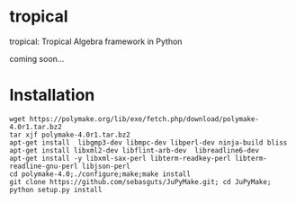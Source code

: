# tropical
tropical: Tropical Algebra framework in Python

coming soon...

# Installation
```
wget https://polymake.org/lib/exe/fetch.php/download/polymake-4.0r1.tar.bz2
tar xjf polymake-4.0r1.tar.bz2
apt-get install  libgmp3-dev libmpc-dev libperl-dev ninja-build bliss
apt-get install libxml2-dev libflint-arb-dev  libreadline6-dev
apt-get install -y libxml-sax-perl libterm-readkey-perl libterm-readline-gnu-perl libjson-perl
cd polymake-4.0;./configure;make;make install
git clone https://github.com/sebasguts/JuPyMake.git; cd JuPyMake; python setup.py install
```
